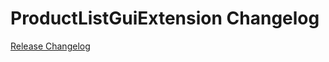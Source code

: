 # ProductListGuiExtension Changelog

[Release Changelog](https://github.com/spryker/product-list-gui-extension/releases)
